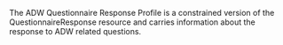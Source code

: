 
The ADW Questionnaire Response Profile is a constrained version of the QuestionnaireResponse resource and carries information about the response to ADW related questions. 
